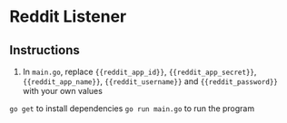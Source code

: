 # Reddit Listener 

## Instructions

1.  In `main.go`, replace `{{reddit_app_id}}`, `{{reddit_app_secret}}`, `{{reddit_app_name}}`, `{{reddit_username}}` and `{{reddit_password}}` with your own values

`go get` to install dependencies
`go run main.go` to run the program
